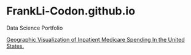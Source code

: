 # FrankLi-Codon.github.io
Data Science Portfolio

<a href="https://nbviewer.jupyter.org/github/FrankLi-Codon/GIS-Data-Visualization/blob/master/Visualization.ipynb">Geographic Visualization of Inpatient Medicare Spending In the United States.</a>



